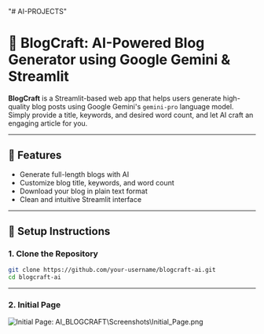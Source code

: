 "# AI-PROJECTS" 
# 📝 BlogCraft: AI-Powered Blog Generator using Google Gemini & Streamlit

**BlogCraft** is a Streamlit-based web app that helps users generate high-quality blog posts using Google Gemini's `gemini-pro` language model. Simply provide a title, keywords, and desired word count, and let AI craft an engaging article for you.

---

## 🚀 Features

- Generate full-length blogs with AI
- Customize blog title, keywords, and word count
- Download your blog in plain text format
- Clean and intuitive Streamlit interface

---

## 🔧 Setup Instructions

### 1. Clone the Repository
```bash
git clone https://github.com/your-username/blogcraft-ai.git
cd blogcraft-ai
```

---

### 2. Initial Page
![Initial Page: AI_BLOGCRAFT\Screenshots\Initial_Page.png](AI_BLOGCRAFT\Screenshots\Initial_Page.png)